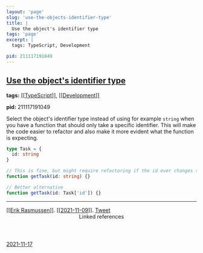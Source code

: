 ```yaml
---
layout: 'page'
slug: 'use-the-objects-identifier-type'
title: |
  Use the object's identifier type
tags: 'page'
excerpt: |
  tags: TypeScript, Development

pid: 211117191049
---
```


<h2 class="text-3xl font-semibold mb-4"><a class="rounded-sm focus:outline-none focus:ring-2 focus:ring-offset-2 dark:focus:ring-offset-gray-900 dark:focus:ring-pink-400 focus:ring-pink-700" href="/pages/use-the-objects-identifier-type">Use the object's identifier type</a></h2>

<div class="space-y-3">
<div class="element-block"><div class="bg-gray-800 py-2 px-4 flex-1 rounded-sm"><strong>tags:</strong> <a class="text-teal-700 dark:text-teal-400 rounded-sm group focus:outline-none focus:ring-2 focus:ring-offset-2 dark:focus:ring-offset-gray-900 dark:focus:ring-pink-400 focus:ring-pink-700" href="/pages/typescript"><span class="text-gray-300 dark:text-gray-500 group-hover:text-teal-900">[[</span>TypeScript<span class="text-gray-300 dark:text-gray-500 group-hover:text-teal-900">]]</span></a>, <a class="text-teal-700 dark:text-teal-400 rounded-sm group focus:outline-none focus:ring-2 focus:ring-offset-2 dark:focus:ring-offset-gray-900 dark:focus:ring-pink-400 focus:ring-pink-700" href="/pages/development"><span class="text-gray-300 dark:text-gray-500 group-hover:text-teal-900">[[</span>Development<span class="text-gray-300 dark:text-gray-500 group-hover:text-teal-900">]]</span></a>

<strong>pid:</strong> 211117191049</div></div>

<div class="element-block ml-0"><div class="flex-1">Select the object's identifier type instead of using for example <code>string</code> when you have a function that should only take a specific identifier. This will make the code easier to refactor and also make it more evident what the function is expecting.</div></div>

<div class="element-block ml-0"><div class="flex-1">

```ts
type Task = {
  id: string
}

// This is fine, but might require refactoring if the id ever changes type
function getTask(id: string) {}

// Better alternative
function getTask(id: Task['id']) {}
```

</div></div>

<hr class="border-gray-700 !my-5" />

<div class="element-block ml-0"><div class="flex-1"><a class="text-teal-700 dark:text-teal-400 rounded-sm group focus:outline-none focus:ring-2 focus:ring-offset-2 dark:focus:ring-offset-gray-900 dark:focus:ring-pink-400 focus:ring-pink-700" href="/pages/erik-rasmussen"><span class="text-gray-300 dark:text-gray-500 group-hover:text-teal-900">[[</span>Erik Rasmussen<span class="text-gray-300 dark:text-gray-500 group-hover:text-teal-900">]]</span></a>. <a class="text-teal-700 dark:text-teal-400 rounded-sm group focus:outline-none focus:ring-2 focus:ring-offset-2 dark:focus:ring-offset-gray-900 dark:focus:ring-pink-400 focus:ring-pink-700" href="/journals/2021-11-09"><span class="text-gray-300 dark:text-gray-500 group-hover:text-teal-900">[[</span>2021-11-09<span class="text-gray-300 dark:text-gray-500 group-hover:text-teal-900">]]</span></a>. <a class="text-indigo-600 dark:text-indigo-400 rounded-sm focus:outline-none focus:ring-2 focus:ring-offset-2 dark:focus:ring-offset-gray-900 dark:focus:ring-pink-400 focus:ring-pink-700" href="https://twitter.com/erikras/status/1457999235564154882" target="_blank" rel="noopener noreferrer">Tweet</a></div></div>
</div>

<section class="mt-8 space-y-2">
<header class="text-gray-500 dark:text-gray-400">Linked references</header>
<a class="block bg-gray-100 dark:bg-gray-700 p-4 rounded text-teal-700 dark:text-teal-400 focus:outline-none focus:ring-2 focus:ring-offset-2 dark:focus:ring-offset-gray-900 focus:ring-teal-700 dark:focus:ring-teal-400 hover:ring-2 hover:ring-offset-2 dark:hover:ring-offset-gray-900 dark:hover:ring-teal-400 hover:ring-teal-700" href="/journals/2021-11-17">2021-11-17</a>
  </section>
